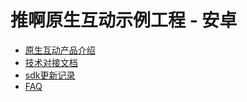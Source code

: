 # 推啊原生互动示例工程 - 安卓

- [原生互动产品介绍](/docs/product.pdf)
- [技术对接文档](/docs/TUIA-SDK.md)
- [sdk更新记录](/docs/CHANGELOG.md)
- [FAQ](/docs/FAQ.md)